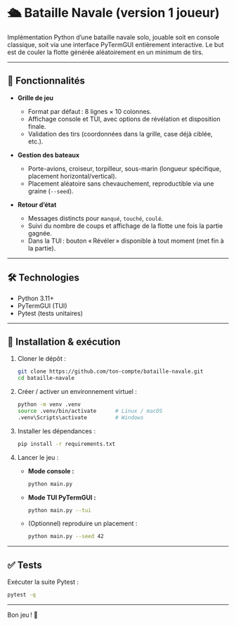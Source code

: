 # 🛳️ Bataille Navale (version 1 joueur)

Implémentation Python d’une bataille navale solo, jouable soit en console classique, soit via une interface PyTermGUI entièrement interactive. Le but est de couler la flotte générée aléatoirement en un minimum de tirs.

---

## 🎯 Fonctionnalités

- **Grille de jeu**
  - Format par défaut : 8 lignes × 10 colonnes.
  - Affichage console et TUI, avec options de révélation et disposition finale.
  - Validation des tirs (coordonnées dans la grille, case déjà ciblée, etc.).

- **Gestion des bateaux**
  - Porte-avions, croiseur, torpilleur, sous-marin (longueur spécifique, placement horizontal/vertical).
  - Placement aléatoire sans chevauchement, reproductible via une graine (`--seed`).

- **Retour d’état**
  - Messages distincts pour `manqué`, `touché`, `coulé`.
  - Suivi du nombre de coups et affichage de la flotte une fois la partie gagnée.
  - Dans la TUI : bouton « Révéler » disponible à tout moment (met fin à la partie).

---

## 🛠️ Technologies

- Python 3.11+
- PyTermGUI (TUI)
- Pytest (tests unitaires)

---

## 🚀 Installation & exécution

1. Cloner le dépôt :
   ```bash
   git clone https://github.com/ton-compte/bataille-navale.git
   cd bataille-navale
   ```

2. Créer / activer un environnement virtuel :
   ```bash
   python -m venv .venv
   source .venv/bin/activate      # Linux / macOS
   .venv\Scripts\activate         # Windows
   ```

3. Installer les dépendances :
   ```bash
   pip install -r requirements.txt
   ```

4. Lancer le jeu :
   - **Mode console :**
     ```bash
     python main.py
     ```
   - **Mode TUI PyTermGUI :**
     ```bash
     python main.py --tui
     ```
   - (Optionnel) reproduire un placement :
     ```bash
     python main.py --seed 42
     ```

---

## ✅ Tests

Exécuter la suite Pytest :
```bash
pytest -q
```

---

Bon jeu ! 🎯
